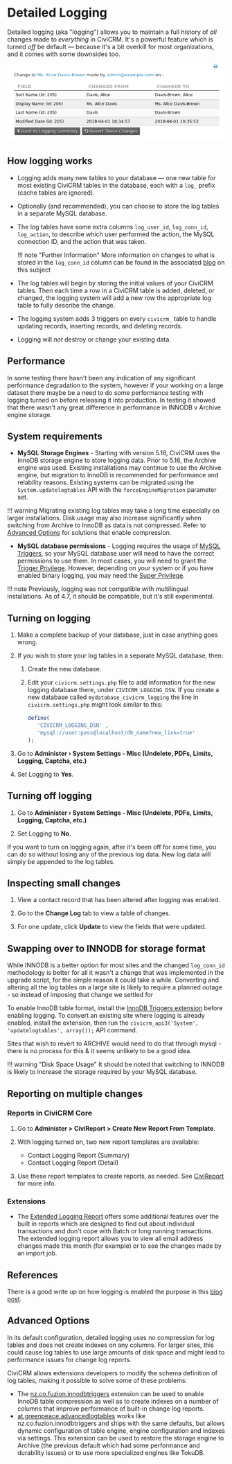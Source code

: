 # Detailed Logging

Detailed logging (aka "logging") allows you to maintain a full history of *all* changes made to *everything* in CiviCRM. It's a powerful feature which is turned *off* be default &mdash; because it's a bit overkill for most organizations, and it comes with some downsides too.

![Screenshot of report showing field differences within one update](../img/detailed-logging-report.png)


## How logging works

* Logging adds many new tables to your database &mdash; one new table for most existing CiviCRM tables in the database, each with a `log_` prefix (cache tables are ignored).

* Optionally (and recommended), you can choose to store the log tables in a separate MySQL database.

* The log tables have some extra columns `log_user_id`, `log_conn_id`, `log_action`, to describe which user performed the action, the MySQL connection ID, and the action that was taken.

    !!! note "Further Information"
        More information on changes to what is stored in the `log_conn_id` column can be found in the associated [blog](https://civicrm.org/blog/eileen/who-did-what-when) on this subject

* The log tables will begin by storing the initial values of your CiviCRM tables. Then each time a row in a CiviCRM table is added, deleted, or changed, the logging system will add a new row the appropriate log table to fully describe the change.

* The logging system adds 3 triggers on every `civicrm_` table to handle updating records, inserting records, and deleting records.

* Logging will _not_ destroy or change your existing data.

## Performance

In some testing there hasn't been any indication of any significant performance degradation to the system, however if your working on a large dataset there maybe be a need to do some performance testing with logging turned on before releasing it into production. In testing it showed that there wasn't any great difference in performance in INNODB v Archive engine storage.

## System requirements

* **MySQL Storage Engines** - Starting with version 5.16, CiviCRM uses the InnoDB storage engine to store logging data. Prior to 5.16, the Archive engine was used. Existing installations may continue to use the Archive engine, but migration to InnoDB is recommended for performance and relability reasons. Existing systems can be migrated using the `System.updatelogtables` API with the `forceEngineMigration` parameter set.

!!! warning
    Migrating existing log tables may take a long time especially on larger installations. Disk usage may also increase significantly when switching from Archive to InnoDB as data is not compressed. Refer to [Advanced Options](#advanced-options) for solutions that enable compression.

* **MySQL database permissions** - Logging requires the usage of [MySQL Triggers](https://dev.mysql.com/doc/en/triggers.html), so your MySQL database user will need to have the correct permissions to use them. In most cases, you will need to grant the [Trigger Privilege](https://dev.mysql.com/doc/en/privileges-provided.html#priv_trigger). However, depending on your system or if you have enabled binary logging, you may need the [Super Privilege](https://dev.mysql.com/doc/refman/5.7/en/privileges-provided.html#priv_super).

!!! note
    Previously, logging was not compatible with multilingual installations. As of 4.7, it should be compatible, but it's still experimental.


## Turning on logging

1. Make a complete backup of your database, just in case anything goes wrong.

1. If you wish to store your log tables in a separate MySQL database, then:

    1. Create the new database.

    1. Edit your `civicrm.settings.php` file to add information for the new logging database there, under `CIVICRM_LOGGING_DSN`. If you create a new database called `mydatabase_civicrm_logging` the line in `civicrm.settings.php` might look similar to this:

        ```php
        define(
           'CIVICRM_LOGGING_DSN' ,
           'mysql://user:pass@localhost/db_name?new_link=true'
        );
        ```
       
1. Go to **Administer › System Settings - Misc (Undelete, PDFs, Limits, Logging, Captcha, etc.)**

1. Set Logging to **Yes**.


## Turning off logging

1. Go to **Administer › System Settings - Misc (Undelete, PDFs, Limits, Logging, Captcha, etc.)**

1. Set Logging to **No**.

If you want to turn on logging again, after it's been off for some time, you can do so without losing any of the previous log data. New log data will simply be appended to the log tables.


## Inspecting small changes

1. View a contact record that has been altered after logging was enabled.

1. Go to the **Change Log** tab to view a table of changes.

1. For one update, click **Update** to view the fields that were updated.

## Swapping over to INNODB for storage format

While INNODB is a better option for most sites and the changed `log_conn_id` methodology is better for all it wasn't a change that was implemented in the upgrade script, for the simple reason it could take a while. Converting and altering all the log tables on a large site is likely to require a planned outage - so instead of imposing that change we settled for

To enable InnoDB table format, install the [InnoDB Triggers extension](https://github.com/eileenmcnaughton/nz.co.fuzion.innodbtriggers) before enabling logging. To convert an existing site where logging is already enabled, install the extension, then run the ```civicrm_api3('System', 'updatelogtables', array());``` API command.

Sites that wish to revert to ARCHIVE would need to do that through mysql - there is no process for this & it seems unlikely to be a good idea.

!!! warning "Disk Space Usage"
    It should be noted that switching to INNODB is likely to increase the storage required by your MySQL database.

## Reporting on multiple changes

### Reports in CiviCRM Core

1. Go to **Administer > CiviReport > Create New Report From Template**.

1. With logging turned on, two new report templates are available:
    * Contact Logging Report (Summary)
    * Contact Logging Report (Detail)

1. Use these report templates to create reports, as needed. See [CiviReport](https://docs.civicrm.org/user/en/latest/reporting/what-is-civireport/) for more info.

### Extensions

* The [Extended Logging Report](http://civicrm.org/extensions/extended-logging-report) offers some additional features over the built in reports which are designed to find out about individual transactions and don't cope with Batch or long running transactions. The extended logging report allows you to view all email address changes made this month (for example) or to see the changes made by an import job.

## References

There is a good write up on how logging is enabled the purpose in this [blog post](https://civicrm.org/blog/eileen/who-did-what-when).

## Advanced Options

In its default configuration, detailed logging uses no compression for log tables and does not create indexes on any columns. For larger sites, this could cause log tables to use large amounts of disk space and might lead to performance issues for change log reports.

CiviCRM allows extensions developers to modify the schema definition of log tables, making it possible to solve some of these problems:

* The [nz.co.fuzion.innodbtriggers](https://github.com/eileenmcnaughton/nz.co.fuzion.innodbtriggers) extension can be used to enable InnoDB table compression as well as to create indexes on a number of columns that improve performance of built-in change log reports.
* [at.greenpeace.advancedlogtables](https://github.com/greenpeace-cee/at.greenpeace.advancedlogtables) works like nz.co.fuzion.innodbtriggers and ships with the same defaults, but allows dynamic configuration of table engine, engine configuration and indexes via settings. This extension can be used to restore the storage engine to Archive (the previous default which had some performance and durability issues) or to use more specialized engines like TokuDB.
